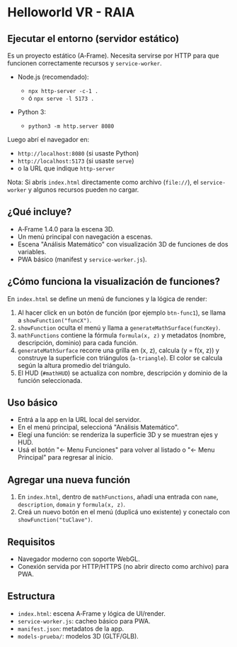 # Helloworld VR - RAIA

## Ejecutar el entorno (servidor estático)

Es un proyecto estático (A‑Frame). Necesita servirse por HTTP para que funcionen correctamente recursos y `service-worker`.

- Node.js (recomendado):

  - `npx http-server -c-1 .`
  - ó `npx serve -l 5173 .`

- Python 3:
  - `python3 -m http.server 8080`

Luego abrí el navegador en:

- `http://localhost:8080` (si usaste Python)
- `http://localhost:5173` (si usaste `serve`)
- o la URL que indique `http-server`

Nota: Si abrís `index.html` directamente como archivo (`file://`), el `service-worker` y algunos recursos pueden no cargar.

## ¿Qué incluye?

- A‑Frame 1.4.0 para la escena 3D.
- Un menú principal con navegación a escenas.
- Escena "Análisis Matemático" con visualización 3D de funciones de dos variables.
- PWA básico (manifest y `service-worker.js`).

## ¿Cómo funciona la visualización de funciones?

En `index.html` se define un menú de funciones y la lógica de render:

1. Al hacer click en un botón de función (por ejemplo `btn-func1`), se llama a `showFunction("funcX")`.
2. `showFunction` oculta el menú y llama a `generateMathSurface(funcKey)`.
3. `mathFunctions` contiene la fórmula `formula(x, z)` y metadatos (nombre, descripción, dominio) para cada función.
4. `generateMathSurface` recorre una grilla en \(x, z\), calcula \(y = f(x, z)\) y construye la superficie con triángulos (`a-triangle`). El color se calcula según la altura promedio del triángulo.
5. El HUD (`#mathHUD`) se actualiza con nombre, descripción y dominio de la función seleccionada.

## Uso básico

- Entrá a la app en la URL local del servidor.
- En el menú principal, seleccioná "Análisis Matemático".
- Elegí una función: se renderiza la superficie 3D y se muestran ejes y HUD.
- Usá el botón "← Menu Funciones" para volver al listado o "← Menu Principal" para regresar al inicio.

## Agregar una nueva función

1. En `index.html`, dentro de `mathFunctions`, añadí una entrada con `name`, `description`, `domain` y `formula(x, z)`.
2. Creá un nuevo botón en el menú (duplicá uno existente) y conectalo con `showFunction("tuClave")`.

## Requisitos

- Navegador moderno con soporte WebGL.
- Conexión servida por HTTP/HTTPS (no abrir directo como archivo) para PWA.

## Estructura

- `index.html`: escena A‑Frame y lógica de UI/render.
- `service-worker.js`: cacheo básico para PWA.
- `manifest.json`: metadatos de la app.
- `models-prueba/`: modelos 3D (GLTF/GLB).
